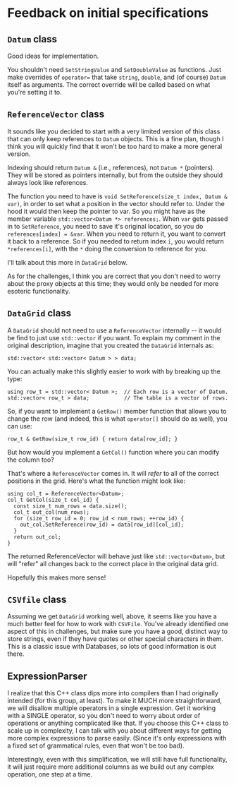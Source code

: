 # Feedback on initial specifications

## `Datum` class

Good ideas for implementation.

You shouldn't need `SetStringValue` and `SetDoubleValue` as functions.  Just make overrides of `operator=` that take `string`, `double`, and (of course) `Datum` itself as arguments.  The correct override will be called based on what you're setting it to.

## `ReferenceVector` class

It sounds like you decided to start with a very limited version of this class that can only keep references to `Datum` objects.  This is a fine plan, though I think you will quickly find that it won't be too hard to make a more general version.

Indexing should return `Datum &` (i.e., references), not `Datum *` (pointers).  They will be stored as pointers internally, but from the outside they should always look like references.

The function you need to have is `void SetReference(size_t index, Datum & var)`, in order to set what a position in the vector should refer to.  Under the hood it would then keep the pointer to var.  So you might have as the member variable `std::vector<Datum *> references;`.  When `var` gets passed in to `SetReference`, you need to save it's original location, so you do `references[index] = &var`.  When you need to return it, you want to convert it back to a reference.  So if you needed to return index `i`, you would return `*references[i]`, with the `*` doing the conversion to reference for you.

I'll talk about this more in `DataGrid` below.

As for the challenges, I think you are correct that you don't need to worry about the proxy objects at this time; they would only be needed for more esoteric functionality.

## `DataGrid` class

A `DataGrid` should not need to use a `ReferenceVector` internally -- it would be find to just use `std::vector` if you want.  To explain my comment in the original description, imagine that you created the `DataGrid` internals as: 

```
std::vector< std::vector< Datum > > data;
```

You can actually make this slightly easier to work with by breaking up the type:

```
using row_t = std::vector< Datum >;  // Each row is a vector of Datum.
std::vector< row_t > data;           // The table is a vector of rows.
```

So, if you want to implement a `GetRow()` member function that allows you to change the row (and indeed, this is what `operator[]` should do as well), you can use:

```
row_t & GetRow(size_t row_id) { return data[row_id]; }
```

But how would you implement a `GetCol()` function where you can modify the column too?

That's where a `ReferenceVector` comes in.  It will _refer_ to all of the correct positions in the grid.  Here's what the function might look like:

```
using col_t = ReferenceVector<Datum>;
col_t GetCol(size_t col_id) {
  const size_t num_rows = data.size();
  col_t out_col(num_rows);
  for (size_t row_id = 0; row_id < num_rows; ++row_id) {
    out_col.SetReference(row_id) = data[row_id][col_id];
  }
  return out_col;
}
```

The returned ReferenceVector will behave just like `std::vector<Datum>`, but will "refer" all changes back to the correct place in the original data grid.

Hopefully this makes more sense!


## `CSVfile` class

Assuming we get `DataGrid` working well, above, it seems like you have a much better feel for how to work with `CSVFile`.  You've already identified one aspect of this in challenges, but make sure you have a good, distinct way to store strings, even if they have quotes or other special characters in them.  This is a classic issue with Databases, so lots of good information is out there.


## ExpressionParser

I realize that this C++ class dips more into compilers than I had originally intended (for this group, at least).  To make it MUCH more straightforward, we will disallow multiple operators in a single expression.  Get it working with a SINGLE operator, so you don't need to worry about order of operations or anything complicated like that.  If you choose this C++ class to scale up in complexity, I can talk with you about different ways for getting more complex expressions to parse easily.  (Since it's only expressions with a fixed set of grammatical rules, even that won't be too bad).

Interestingly, even with this simplification, we will still have full functionality, it will just require more additional columns as we build out any complex operation, one step at a time.

